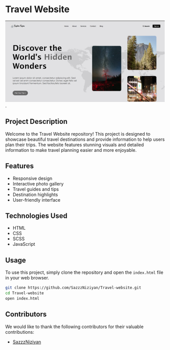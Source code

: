 # Travel Website

![Travel Website Screenshot](https://github.com/SazzzNiziyan/Travel-website/blob/main/Screenshot%202025-03-04%20205415.png).

## Project Description

Welcome to the Travel Website repository! This project is designed to showcase beautiful travel destinations and provide information to help users plan their trips. The website features stunning visuals and detailed information to make travel planning easier and more enjoyable.

## Features

- Responsive design
- Interactive photo gallery
- Travel guides and tips
- Destination highlights
- User-friendly interface

## Technologies Used

- HTML
- CSS
- SCSS
- JavaScript

## Usage

To use this project, simply clone the repository and open the `index.html` file in your web browser.

```bash
git clone https://github.com/SazzzNiziyan/Travel-website.git
cd Travel-website
open index.html
```

## Contributors

We would like to thank the following contributors for their valuable contributions:

- [SazzzNiziyan](https://github.com/SazzzNiziyan)


